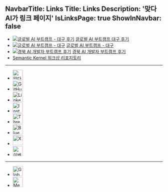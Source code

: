 NavbarTitle: Links
Title: Links
Description: '맞다AI가 링크 페이지'
IsLinksPage: true
ShowInNavbar: false
---

<!-- {{ LINKS }} -->

<!-- {{ LINKS }} -->

- [![글로벌 AI 부트캠프 - 대구 후기](/images/posts/2025/03/global-ai-bootcamp-daegu-2025-retro-00.jpg)](https://matdaaiga.kr/2025/03/31/global-ai-bootcamp-daegu-2025-retro)
  [글로벌 AI 부트캠프 대구 후기](https://matdaaiga.kr/2025/03/31/global-ai-bootcamp-daegu-2025-retro)
- [![글로벌 AI 부트캠프 - 대구](https://secure.meetupstatic.com/photos/event/2/7/f/a/600_525310234.webp?w=750)](https://www.meetup.com/global-ai-daegu/events/305181250)
  [글로벌 AI 부트캠프 - 대구](https://www.meetup.com/global-ai-daegu/events/305181250)
- [![경북 AI 개발자 부트캠프 후기](/images/posts/2025/02/gyeongbuk-ai-developer-bootcamp-retro-00.jpg)](https://matdaaiga.kr/2025/02/21/gyeongbuk-ai-devleoper-bootcamp-retro)
  [경북 AI 개발자 부트캠프 후기](https://matdaaiga.kr/2025/02/21/gyeongbuk-ai-devleoper-bootcamp-retro)
- [Semantic Kernel 워크샵 리포지토리](https://github.com/matdaaiga-kr/semantic-kernel-workshop)

---

<!-- 👇👇👇 DO NOT MODIFY BELOW 👇👇👇 -->

- [<img height="32" width="32" src="/icons/matdaaiga.svg" alt="맞다AI가" />](https://matdaaiga.kr)
- [<img height="32" width="32" src="https://cdn.simpleicons.org/github" alt="GitHub" />](https://github.com/matdaaiga-kr)
- [<img height="32" width="32" src="/icons/linkedin.svg" alt="LinkedIn" />](https://linkedin.com/company/matdaaiga)
- [<img height="32" width="32" src="https://cdn.simpleicons.org/instagram" alt="Instagram" />](https://instagram.com/matdaaiga)
- [<img height="32" width="32" src="https://cdn.simpleicons.org/threads" alt="Threads" />](https://threads.net/@matdaaiga)
- [<img height="32" width="32" src="https://cdn.simpleicons.org/bluesky" alt="BlueSky" />](https://bsky.app/profile/matdaaiga.kr)
- [<img height="32" width="32" src="https://cdn.simpleicons.org/x" alt="X" />](https://x.com/matdaaiga)
- [<img height="32" width="32" src="/icons/eventus.png" alt="이벤터스" />](https://event-us.kr/matdaaiga/event)

---

- [<img height="32" src="/icons/globalai.svg" alt="Global AI 대구 챕터" />](https://globalai.community/chapters/daegu)
- [<img height="32" width="32" src="https://cdn.simpleicons.org/meetup" alt="MeetUp" />](https://www.meetup.com/global-ai-daegu)

<!-- 👆👆👆 DO NOT MODIFY ABOVE 👆👆👆 -->
